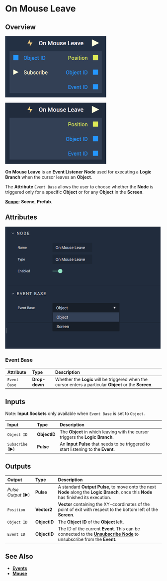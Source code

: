 # On Mouse Leave

## Overview

![The On Mouse Leave Node with Object base.](../../../.gitbook/assets/node-on-mouse-leave-objbase.png)

![The On Mouse Leave Node with Screen base.](../../../.gitbook/assets/node-on-mouse-leave-scrbase.png)

**On Mouse Leave** is an **Event Listener** **Node** used for executing a **Logic Branch** when the cursor leaves an **Object**.

The **Attribute** `Event Base` allows the user to choose whether the **Node** is triggered only for a specific **Object** or for any **Object** in the **Screen**.

[**Scope**](../../overview.md#scopes): **Scene**, **Prefab**.

## Attributes

![The On Mouse Leave Node Attributes.](../../../.gitbook/assets/node-on-mouse-leave-attri.png)

### Event Base

| Attribute | Type | Description |
| :--- | :--- | :--- |
| `Event Base` | **Drop-down** | Whether the **Logic** will be triggered when the cursor enters a particular **Object** or the **Screen**.  |

## Inputs

Note: **Input Sockets** only available when `Event Base` is set to `Object`.

| Input | Type | Description |
| :--- | :--- | :--- |
| `Object ID` | **ObjectID** | The **Object** in which leaving with the cursor triggers the **Logic Branch**. |
| `Subscribe` (►)|**Pulse** | An **Input Pulse** that needs to be triggered to start listening to the **Event**. |

## Outputs

| Output | Type | Description |
| :--- | :--- | :--- |
| _Pulse Output_ \(►\) | **Pulse** | A standard **Output Pulse**, to move onto the next **Node** along the **Logic Branch**, once this **Node** has finished its execution. |
| `Position` | **Vector2** | **Vector** containing the XY-coordinates of the point of exit with respect to the bottom left of the **Screen**. |
| `Object ID` | **ObjectID** | The **Object ID** of the **Object** left.|
|`Event ID`| **ObjectID**| The ID of the current **Event**. This can be connected to the [**Unsubscribe Node**](../unsubscribe.md) to unsubscribe from the **Event**.|

## See Also

* [**Events**](../)
* [**Mouse**](./)

